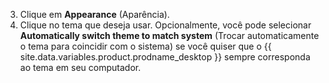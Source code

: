 3. Clique em **Appearance** (Aparência).
4. Clique no tema que deseja usar. Opcionalmente, você pode selecionar **Automatically switch theme to match system** (Trocar automaticamente o tema para coincidir com o sistema) se você quiser que o {{ site.data.variables.product.prodname_desktop }} sempre corresponda ao tema em seu computador.